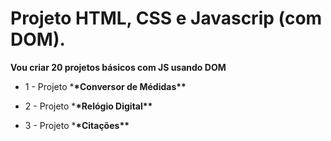 # Projeto HTML, CSS e Javascrip (com DOM).

**Vou criar 20 projetos básicos com JS usando DOM**

- 1 - Projeto \***\*Conversor de Médidas\*\***

- 2 - Projeto \***\*Relógio Digital\*\***

- 3 - Projeto \***\*Citações\*\***
